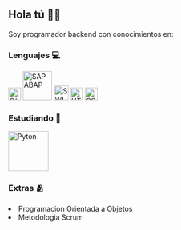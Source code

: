 ## Hola tú 👋🏾
<p>Soy programador backend con conocimientos en:</p>

### Lenguajes 💻
<img src="https://cdn.worldvectorlogo.com/logos/c--4.svg" alt="C#" width="25px"/> <img src="https://cdn.worldvectorlogo.com/logos/sap-3.svg" alt="SAP ABAP" width="58px"/> <img src="https://cdn.worldvectorlogo.com/logos/swift-15.svg" alt="SWIFT UI" width="29px"/> <img src="https://cdn.worldvectorlogo.com/logos/html-1.svg" alt="HTML5" width="25px"/> <img src="https://cdn.worldvectorlogo.com/logos/css-3.svg" alt="CSS3" width="25px"/>

### Estudiando 📓
<img src="https://cdn.worldvectorlogo.com/logos/python-6.svg" alt="Pyton" width="80px"/>

### Extras 🫂
<li>Programacion Orientada a Objetos</li>
<li>Metodologia Scrum</li>

<!--
**leandroqros/leandroqros** is a ✨ _special_ ✨ repository because its `README.md` (this file) appears on your GitHub profile.

- 🔭 I’m currently working on ...
- 🌱 I’m currently learning ...
- 👯 I’m looking to collaborate on ...
- 🤔 I’m looking for help with ...
- 💬 Ask me about ...
- 📫 How to reach me: ...
- 😄 Pronouns: ...
- ⚡ Fun fact: ...
-->
